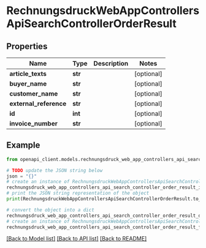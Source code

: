 # RechnungsdruckWebAppControllersApiSearchControllerOrderResult


## Properties

Name | Type | Description | Notes
------------ | ------------- | ------------- | -------------
**article_texts** | **str** |  | [optional] 
**buyer_name** | **str** |  | [optional] 
**customer_name** | **str** |  | [optional] 
**external_reference** | **str** |  | [optional] 
**id** | **int** |  | [optional] 
**invoice_number** | **str** |  | [optional] 

## Example

```python
from openapi_client.models.rechnungsdruck_web_app_controllers_api_search_controller_order_result import RechnungsdruckWebAppControllersApiSearchControllerOrderResult

# TODO update the JSON string below
json = "{}"
# create an instance of RechnungsdruckWebAppControllersApiSearchControllerOrderResult from a JSON string
rechnungsdruck_web_app_controllers_api_search_controller_order_result_instance = RechnungsdruckWebAppControllersApiSearchControllerOrderResult.from_json(json)
# print the JSON string representation of the object
print(RechnungsdruckWebAppControllersApiSearchControllerOrderResult.to_json())

# convert the object into a dict
rechnungsdruck_web_app_controllers_api_search_controller_order_result_dict = rechnungsdruck_web_app_controllers_api_search_controller_order_result_instance.to_dict()
# create an instance of RechnungsdruckWebAppControllersApiSearchControllerOrderResult from a dict
rechnungsdruck_web_app_controllers_api_search_controller_order_result_from_dict = RechnungsdruckWebAppControllersApiSearchControllerOrderResult.from_dict(rechnungsdruck_web_app_controllers_api_search_controller_order_result_dict)
```
[[Back to Model list]](../README.md#documentation-for-models) [[Back to API list]](../README.md#documentation-for-api-endpoints) [[Back to README]](../README.md)


